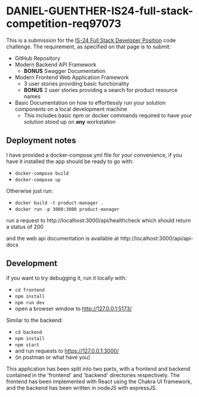 
DANIEL-GUENTHER-IS24-full-stack-competition-req97073
====================================================

This is a submission for the [IS-24 Full Stack Developer Position](https://github.com/bcgov/citz-imb-full-stack-code-challenge-req97073) code challenge.
The requirement, as specified on that page is to submit:
* GitHub Repository
* Modern Backend API Framework 
    * **BONUS** Swagger Documentation
* Modern Frontend Web Application Framework
    * 3 user stories providing basic functionality
    * **BONUS** 2 user stories providing a search for product resource names
* Basic Documentation on how to effortlessly run your solution components on a local development machine
    * This includes basic npm or docker commands required to have your solution stood up on **any** workstation

Deployment notes
-----------------
I have provided a docker-compose.yml file for your convenience, if you have it installed
the app should be ready to go with:
- `docker-compose build`
- `docker-compose up`

Otherwise just run:
- `docker build -t product-manager .`
- `docker run -p 3000:3000 product-manager`

run a request to http://localhost:3000/api/healthcheck which should return a status of 200

and the web api documentation is available at http://localhost:3000/api/api-docs

Development
-----------
if you want to try debugging it, run it locally with:
- `cd frontend`
- `npm install`
- `npm run dev`
- open a browser window to http://127.0.0.1:5173/

Similar to the backend:
- `cd backend`
- `npm install`
- `npm start`
- and run requests to https://127.0.0.1:3000/
- (in postman or what have you)

This application has been split into two parts, with a frontend and backend contained
in the 'frontend' and 'backend' directories respectively.
The frontend has been implemented with React using the Chakra UI framework,
and the backend has been written in nodeJS with expressJS.

